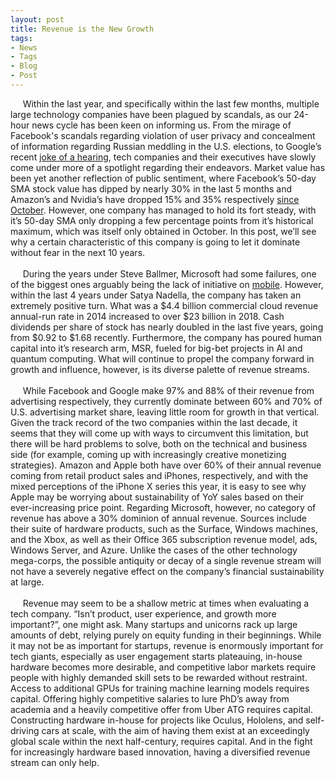 ```yaml
---
layout: post
title: Revenue is the New Growth
tags:
- News
- Tags
- Blog
- Post
---
```


&nbsp;&nbsp;&nbsp;&nbsp;&nbsp;Within the last year, and specifically within the last few months, multiple large technology companies have been plagued by scandals, as our 24-hour news cycle has been keen on informing us. From the mirage of Facebook's scandals regarding violation of user privacy and concealment of information regarding Russian meddling in the U.S. elections, to Google’s recent <a href = "https://thehill.com/policy/technology/420838-google-ceo-responds-to-steve-king-concerns-about-granddaughters-iphone" target="_blank"> joke of a hearing</a>, tech companies and their executives have slowly come under more of a spotlight regarding their endeavors. Market value has been yet another reflection of public sentiment, where Facebook’s 50-day SMA stock value has dipped by nearly 30% in the last 5 months and Amazon’s and Nvidia’s have dropped 15% and 35% respectively <a href = "https://www.nasdaq.com/symbol/amzn/stock-chart?&intraday=off&timeframe=1y&splits=off&movingaverage=50day&lowerstudy=volume&comparison=off">since October</a>. However, one company has managed to hold its fort steady, with it’s 50-day SMA only dropping a few percentage points from it’s historical maximum, which was itself only obtained in October. In this post, we’ll see why a certain characteristic of this company is going to let it dominate without fear in the next 10 years.
<br/>
<br/>
&nbsp;&nbsp;&nbsp;&nbsp;&nbsp;During the years under Steve Ballmer, Microsoft had some failures, one of the biggest ones arguably being the lack of initiative on <a href = "https://www.youtube.com/watch?v=1mrKy1ixKaQ">mobile</a>. However, within the last 4 years under Satya Nadella, the company has taken an extremely positive turn. What was a $4.4 billion commercial cloud revenue annual-run rate in 2014 increased to over $23 billion in 2018. Cash dividends per share of stock has nearly doubled in the last five years, going from $0.92 to $1.68 recently. Furthermore, the company has poured human capital into it’s research arm, MSR, fueled for big-bet projects in AI and quantum computing. What will continue to propel the company forward in growth and influence, however, is its diverse palette of revenue streams.
<br/>
<br/>
&nbsp;&nbsp;&nbsp;&nbsp;&nbsp;While Facebook and Google make 97% and 88% of their revenue from advertising respectively, they currently dominate between 60% and 70% of U.S. advertising market share, leaving little room for growth in that vertical. Given the track record of the two companies within the last decade, it seems that they will come up with ways to circumvent this limitation, but there will be hard problems to solve, both on the technical and business side (for example, coming up with increasingly creative monetizing strategies). Amazon and Apple both have over 60% of their annual revenue coming from retail product sales and iPhones, respectively, and with the mixed perceptions of the iPhone X series this year, it is easy to see why Apple may be worrying about sustainability of YoY sales based on their ever-increasing price point. Regarding Microsoft, however, no category of revenue has above a 30% dominion of annual revenue. Sources include their suite of hardware products, such as the Surface, Windows machines, and the Xbox, as well as their Office 365 subscription revenue model, ads, Windows Server, and Azure. Unlike the cases of the other technology mega-corps, the possible antiquity or decay of a single revenue stream will not have a severely negative effect on the company’s financial sustainability at large.
<br/>
<br/>
&nbsp;&nbsp;&nbsp;&nbsp;&nbsp;Revenue may seem to be a shallow metric at times when evaluating a tech company. “Isn’t product, user experience, and growth more important?”, one might ask. Many startups and unicorns rack up large amounts of debt, relying purely on equity funding in their beginnings. While it may not be as important for startups, revenue is enormously important for tech giants, especially as user engagement starts plateauing, in-house hardware becomes more desirable, and competitive labor markets require people with highly demanded skill sets to be rewarded without restraint. Access to additional GPUs for training machine learning models requires capital. Offering highly competitive salaries to lure PhD’s away from academia and a heavily competitive offer from Uber ATG requires capital. Constructing hardware in-house for projects like Oculus, Hololens, and self-driving cars at scale, with the aim of having them exist at an exceedingly global scale within the next half-century, requires capital. And in the fight for increasingly hardware based innovation, having a diversified revenue stream can only help.

